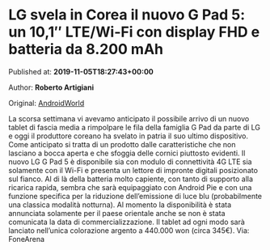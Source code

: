 
# LG svela in Corea il nuovo G Pad 5: un 10,1″ LTE/Wi-Fi con display FHD e batteria da 8.200 mAh

Published at: **2019-11-05T18:27:43+00:00**

Author: **Roberto Artigiani**

Original: [AndroidWorld](https://www.androidworld.it/2019/11/05/lg-svela-corea-g-pad-5-un-101-ltewi-fi-display-fhd-batteria-8-200-mah-678574/)

La scorsa settimana vi avevamo anticipato il possibile arrivo di un nuovo tablet di fascia media a rimpolpare le fila della famiglia G Pad da parte di LG e oggi il produttore coreano ha svelato in patria il suo ultimo dispositivo. Come anticipato si tratta di un prodotto dalle caratteristiche che non lasciano a bocca aperta e che sfoggia delle cornici piuttosto evidenti.
Il nuovo LG G Pad 5 è disponibile sia con modulo di connettività 4G LTE sia solamente con il Wi-Fi e presenta un lettore di impronte digitali posizionato sul fianco. Al di là della batteria molto capiente, con tanto di supporto alla ricarica rapida, sembra che sarà equipaggiato con Android Pie e con una funzione specifica per la riduzione dell’emissione di luce blu (probabilmente una classica modalità notturna).
Al momento la disponibilità è stata annunciata solamente per il paese orientale anche se non è stata comunicata la data di commercializzazione. Il tablet ad ogni modo sarà lanciato nell’unica colorazione argento a 440.000 won (circa 345€).
Via: FoneArena
